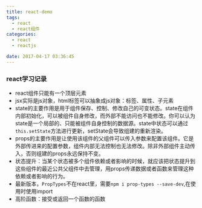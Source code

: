 ```yaml
---
title: react-demo
tags:
  - react
  - react组件
categories:
  - react
  - reactjs

date: 2017-04-17 03:36:45
---
```

### react学习记录
* react组件只能有一个顶层元素
* jsx实际是js对象，html标签可以抽象成js对象：标签、属性、子元素
* state的主要作用是用于组件保存、控制、修改自己的可变状态。state在组件内部初始化，可以被组件自身修改，而外部不能访问也不能修改。你可以认为state是一个局部的、只能被组件自身控制的数据源。state中状态可以通过`this.setState`方法进行更新，setState会导致组建的重新渲染。
* props的主要作用是让使用该组件的父组件可以传入参数来配置该组件。它是外部传进来的配置参数，组件内部无法控制也无法修改。除非外部组件主动传入，否则组建的props永远保持不变。
* 状态提升：当某个状态被多个组件依赖或者影响的时候，就应该把状态提升到这些组件的最近公共父组件中去管理，用props传递数据或者函数来管理这种依赖或者影响的行为。
* 最新版本，`PropTypes`不在react里，需要`npm i prop-types --save-dev`,在使用时使用import
* 高阶函数：接受或返回一个函数的函数
